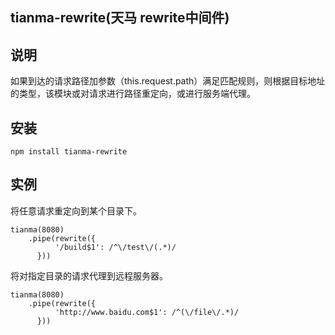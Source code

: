 ## tianma-rewrite(天马 rewrite中间件)


## 说明
如果到达的请求路径加参数（this.request.path）满足匹配规则，则根据目标地址的类型，该模块或对请求进行路径重定向，或进行服务端代理。

## 安装 

	npm install tianma-rewrite

## 实例

将任意请求重定向到某个目录下。

	tianma(8080)
		.pipe(rewrite({
	          '/build$1': /^\/test\/(.*)/
	      }))

将对指定目录的请求代理到远程服务器。


	tianma(8080)
		.pipe(rewrite({
	          'http://www.baidu.com$1': /^(\/file\/.*)/ 
	      }))